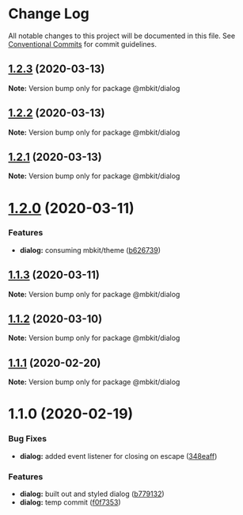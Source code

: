 # Change Log

All notable changes to this project will be documented in this file.
See [Conventional Commits](https://conventionalcommits.org) for commit guidelines.

## [1.2.3](https://github.com/mindbody/design-system/compare/@mbkit/dialog@1.2.2...@mbkit/dialog@1.2.3) (2020-03-13)

**Note:** Version bump only for package @mbkit/dialog





## [1.2.2](https://github.com/mindbody/design-system/compare/@mbkit/dialog@1.2.1...@mbkit/dialog@1.2.2) (2020-03-13)

**Note:** Version bump only for package @mbkit/dialog





## [1.2.1](https://github.com/mindbody/design-system/compare/@mbkit/dialog@1.2.0...@mbkit/dialog@1.2.1) (2020-03-13)

**Note:** Version bump only for package @mbkit/dialog





# [1.2.0](https://github.com/mindbody/design-system/compare/@mbkit/dialog@1.1.3...@mbkit/dialog@1.2.0) (2020-03-11)


### Features

* **dialog:** consuming mbkit/theme ([b626739](https://github.com/mindbody/design-system/commit/b62673981892d219f741e3c828158cfea956e8fb))





## [1.1.3](https://github.com/mindbody/design-system/compare/@mbkit/dialog@1.1.2...@mbkit/dialog@1.1.3) (2020-03-11)

**Note:** Version bump only for package @mbkit/dialog





## [1.1.2](https://github.com/mindbody/design-system/compare/@mbkit/dialog@1.1.1...@mbkit/dialog@1.1.2) (2020-03-10)

**Note:** Version bump only for package @mbkit/dialog





## [1.1.1](https://github.com/mindbody/design-system/compare/@mbkit/dialog@1.1.0...@mbkit/dialog@1.1.1) (2020-02-20)

**Note:** Version bump only for package @mbkit/dialog





# 1.1.0 (2020-02-19)


### Bug Fixes

* **dialog:** added event listener for closing on escape ([348eaff](https://github.com/mindbody/design-system/commit/348eaff0893fb27d757e23a1e3947fa749cc4a91))


### Features

* **dialog:** built out and styled dialog ([b779132](https://github.com/mindbody/design-system/commit/b779132c4e2c55b564d95d77a598d44d4bd3d475))
* **dialog:** temp commit ([f0f7353](https://github.com/mindbody/design-system/commit/f0f7353632cfed5ac5f97803610e06db167e89ce))
